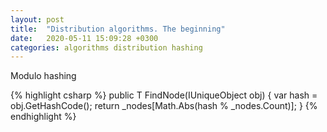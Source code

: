 ```yaml
---
layout: post
title:  "Distribution algorithms. The beginning"
date:   2020-05-11 15:09:28 +0300
categories: algorithms distribution hashing
---
```


Modulo hashing

{% highlight csharp %}
public T FindNode(IUniqueObject obj)
{
    var hash = obj.GetHashCode();
    return _nodes[Math.Abs(hash % _nodes.Count)];
}
{% endhighlight %}
